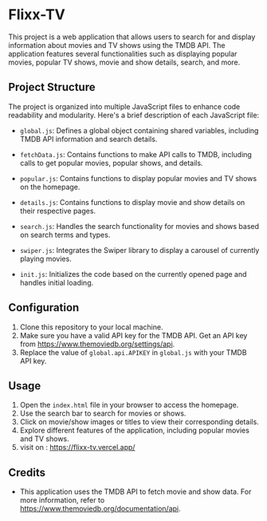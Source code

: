 # Flixx-TV


This project is a web application that allows users to search for and display information about movies and TV shows using the TMDB API.
 The application features several functionalities such as displaying popular movies, popular TV shows, movie and show details, search, and more.

## Project Structure

The project is organized into multiple JavaScript files to enhance code readability and modularity.
 Here's a brief description of each JavaScript file:

- `global.js`: Defines a global object containing shared variables, including TMDB API information and search details.

- `fetchData.js`: Contains functions to make API calls to TMDB, including calls to get popular movies, popular shows, and details.

- `popular.js`: Contains functions to display popular movies and TV shows on the homepage.

- `details.js`: Contains functions to display movie and show details on their respective pages.

- `search.js`: Handles the search functionality for movies and shows based on search terms and types.

- `swiper.js`: Integrates the Swiper library to display a carousel of currently playing movies.

- `init.js`: Initializes the code based on the currently opened page and handles initial loading.

## Configuration

1. Clone this repository to your local machine.
2. Make sure you have a valid API key for the TMDB API. Get an API key from https://www.themoviedb.org/settings/api.
3. Replace the value of `global.api.APIKEY` in `global.js` with your TMDB API key.

## Usage

1. Open the `index.html` file in your browser to access the homepage.
2. Use the search bar to search for movies or shows.
3. Click on movie/show images or titles to view their corresponding details.
4. Explore different features of the application, including popular movies and TV shows.
5. visit on : https://flixx-tv.vercel.app/

## Credits

- This application uses the TMDB API to fetch movie and show data. For more information, refer to https://www.themoviedb.org/documentation/api.




